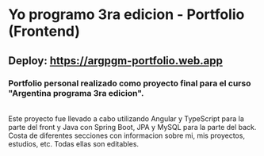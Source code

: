 # Yo programo 3ra edicion - Portfolio (Frontend)

<h2>Deploy: <a href="https://argpgm-portfolio.web.app">https://argpgm-portfolio.web.app</a></h2>

### Portfolio personal realizado como proyecto final para el curso "Argentina programa 3ra edicion".
<br>
Este proyecto fue llevado a cabo utilizando Angular y TypeScript para la parte del front y Java con Spring Boot, JPA y MySQL para la parte del back.
<br>
Costa de diferentes secciones con informacion sobre mi, mis proyectos, estudios, etc. Todas ellas son editables.
